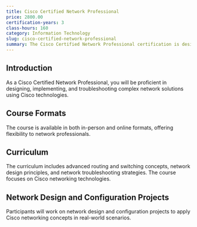 ```yaml
---
title: Cisco Certified Network Professional
price: 2800.00
certification-years: 3
class-hours: 160
category: Information Technology
slug: cisco-certified-network-professional
summary: The Cisco Certified Network Professional certification is designed for network professionals seeking advanced knowledge in Cisco networking technologies. This comprehensive course covers routing, switching, and network troubleshooting. It equips candidates with the skills needed to design, implement, and troubleshoot complex network solutions.
---
```


## Introduction

As a Cisco Certified Network Professional, you will be proficient in designing, implementing, and troubleshooting complex network solutions using Cisco technologies.

## Course Formats

The course is available in both in-person and online formats, offering flexibility to network professionals.

## Curriculum

The curriculum includes advanced routing and switching concepts, network design principles, and network troubleshooting strategies. The course focuses on Cisco networking technologies.

## Network Design and Configuration Projects

Participants will work on network design and configuration projects to apply Cisco networking concepts in real-world scenarios.

